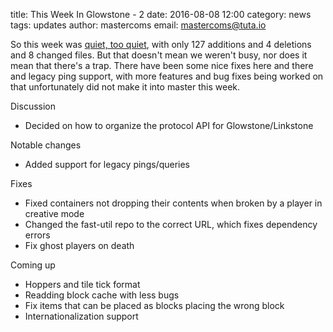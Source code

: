 title: This Week In Glowstone - 2
date: 2016-08-08 12:00
category: news
tags: updates
author: mastercoms
email: mastercoms@tuta.io

So this week was [quiet, too quiet](https://www.youtube.com/watch?v=6rH55V_hp1Q), with only 127 additions and 4 deletions and 8 changed files. But that doesn't mean we weren't busy, nor does it mean that there's a trap. There have been some nice fixes here and there and legacy ping support, with more features and bug fixes being worked on that unfortunately did not make it into master this week.

Discussion

* Decided on how to organize the protocol API for Glowstone/Linkstone

Notable changes

* Added support for legacy pings/queries

Fixes

* Fixed containers not dropping their contents when broken by a player in creative mode
* Changed the fast-util repo to the correct URL, which fixes dependency errors
* Fix ghost players on death

Coming up

* Hoppers and tile tick format
* Readding block cache with less bugs
* Fix items that can be placed as blocks placing the wrong block
* Internationalization support
